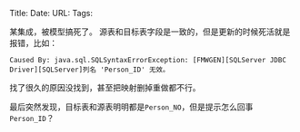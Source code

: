 Title: 
Date:
URL: 
Tags: 

某集成，被模型搞死了。
源表和目标表字段是一致的，但是更新的时候死活就是报错，比如：
```
Caused By: java.sql.SQLSyntaxErrorException: [FMWGEN][SQLServer JDBC Driver][SQLServer]列名 'Person_ID' 无效。
```
找了很久的原因没找到，甚至把映射删掉重做都不行。

最后突然发现，目标表和源表明明都是`Person_NO`，但是提示怎么回事`Person_ID`？
